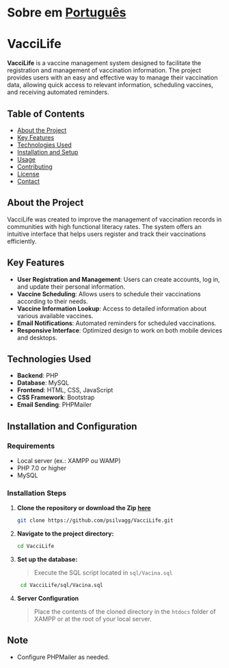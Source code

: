 # Sobre em [Português](https://github.com/psilvagg/VacciLife/blob/main/README-pt.md)

# VacciLife

**VacciLife** is a vaccine management system designed to facilitate the registration and management of vaccination information. The project provides users with an easy and effective way to manage their vaccination data, allowing quick access to relevant information, scheduling vaccines, and receiving automated reminders.

## Table of Contents

- [About the Project](#about-the-project)
- [Key Features](#key-features)
- [Technologies Used](#technologies-used)
- [Installation and Setup](#installation-and-setup)
- [Usage](#usage)
- [Contributing](#contributing)
- [License](#license)
- [Contact](#contact)

## About the Project

VacciLife was created to improve the management of vaccination records in communities with high functional literacy rates. The system offers an intuitive interface that helps users register and track their vaccinations efficiently.

## Key Features

- **User Registration and Management**: Users can create accounts, log in, and update their personal information.
- **Vaccine Scheduling**: Allows users to schedule their vaccinations according to their needs.
- **Vaccine Information Lookup**: Access to detailed information about various available vaccines.
- **Email Notifications**: Automated reminders for scheduled vaccinations.
- **Responsive Interface**: Optimized design to work on both mobile devices and desktops.

## Technologies Used

- **Backend**: PHP
- **Database**: MySQL
- **Frontend**: HTML, CSS, JavaScript
- **CSS Framework**: Bootstrap
- **Email Sending**: PHPMailer

## Installation and Configuration

### Requirements

- Local server (ex.: XAMPP ou WAMP)
- PHP 7.0 or higher
- MySQL

### Installation Steps

1. **Clone the repository or download the Zip [here](https://codeload.github.com/psilvagg/VacciLife/zip/refs/heads/main?token=AZI7DN33BRMFMT2WIKIKLY3HB2TGO)**

   ```bash
   git clone https://github.com/psilvagg/VacciLife.git

   ```

2. **Navigate to the project directory:**

   ```bash
   cd VacciLife

   ```

3. **Set up the database:**

   > Execute the SQL script located in `sql/Vacina.sql`

   ```bash
    cd VacciLife/sql/Vacina.sql

   ```

4. **Server Configuration**
   > Place the contents of the cloned directory in the `htdocs` folder of XAMPP or at the root of your local server.

## Note

- Configure PHPMailer as needed.
